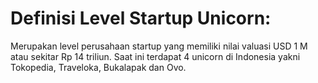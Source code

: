# Definisi Level Startup Unicorn:

Merupakan level perusahaan startup yang memiliki nilai valuasi USD 1 M atau sekitar Rp 14 triliun. Saat ini terdapat 4 unicorn di Indonesia yakni Tokopedia, Traveloka, Bukalapak dan Ovo.
